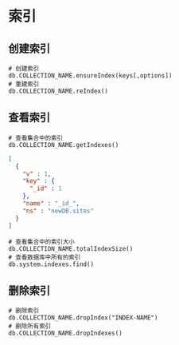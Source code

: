 # 索引

## 创建索引
```shell script
# 创建索引
db.COLLECTION_NAME.ensureIndex(keys[,options])
# 重建索引
db.COLLECTION_NAME.reIndex()
```
## 查看索引

```shell script
# 查看集合中的索引
db.COLLECTION_NAME.getIndexes()
```
```json
[
  {
	"v" : 1,
	"key" : {
	  "_id" : 1
	},
	"name" : "_id_",
	"ns" : "newDB.sites"
  }
]
```
```shell script
# 查看集合中的索引大小
db.COLLECTION_NAME.totalIndexSize()
# 查看数据库中所有的索引
db.system.indexes.find()
```
## 删除索引
```shell script
# 删除索引
db.COLLECTION_NAME.dropIndex("INDEX-NAME")
# 删除所有索引
db.COLLECTION_NAME.dropIndexes()
